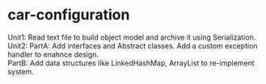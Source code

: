 # car-configuration
Unit1: Read text file to build object model and archive it using Serialization.<br />
Unit2: PartA: Add interfaces and Abstract classes. Add a custom exception handler to enahnce design.<br />
       PartB: Add data structures like LinkedHashMap, ArrayList to re-implement system.<br />
